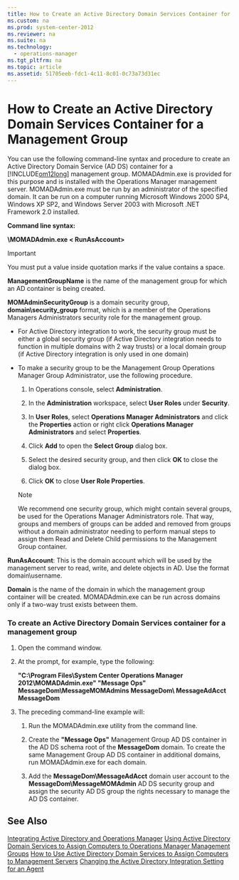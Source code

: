 ```yaml
---
title: How to Create an Active Directory Domain Services Container for a Management Group
ms.custom: na
ms.prod: system-center-2012
ms.reviewer: na
ms.suite: na
ms.technology: 
  - operations-manager
ms.tgt_pltfrm: na
ms.topic: article
ms.assetid: 51705eeb-fdc1-4c11-8c01-0c73a73d31ec
---
```

# How to Create an Active Directory Domain Services Container for a Management Group
You can use the following command\-line syntax and procedure to create an Active Directory Domain Service \(AD DS\) container for a [!INCLUDE[om12long](./Token/om12long_md.md)] management group. MOMADAdmin.exe is provided for this purpose and is installed with the Operations Manager management server. MOMADAdmin.exe must be run by an administrator of the specified domain. It can be run on a computer running Microsoft Windows 2000 SP4, Windows XP SP2, and Windows Server 2003 with Microsoft .NET Framework 2.0 installed.

**Command line syntax:**

**<path>\\MOMADAdmin.exe <ManagementGroupName> <MOMAdminSecurityGroup> < RunAsAccount> <Domain>**

> [!IMPORTANT]
> You must put a value inside quotation marks if the value contains a space.

**ManagementGroupName** is the name of the management group for which an AD container is being created.

**MOMAdminSecurityGroup** is a domain security group, **domain\\security\_group** format, which is a member of the Operations Managers Administrators security role for the management group.

-   For Active Directory integration to work, the security group must be either a global security group \(if Active Directory integration needs to function in multiple domains with 2 way trusts\) or a local domain group \(if Active Directory integration is only used in one domain\)

-   To make a security group to be the Management Group Operations Manager Group Administrator, use the following procedure.

    1.  In Operations console, select **Administration**.

    2.  In the **Administration** workspace, select **User Roles** under **Security**.

    3.  In **User Roles**, select **Operations Manager Administrators** and click the **Properties** action or right click **Operations Manager Administrators** and select **Properties**.

    4.  Click **Add** to open the **Select Group** dialog box.

    5.  Select the desired security group, and then click **OK** to close the dialog box.

    6.  Click **OK** to close **User Role Properties**.

    > [!NOTE]
    > We recommend one security group, which might contain several groups, be used for the Operations Manager Administrators role. That way, groups and members of groups can be added and removed from groups without a domain administrator needing to perform manual steps to assign them Read and Delete Child permissions to the Management Group container.

**RunAsAccount**: This is the domain account which will be used by the management server to read, write, and delete objects in AD. Use the format domain\\username.

**Domain** is the name of the domain in which the management group container will be created. MOMADAdmin.exe can be run across domains only if a two\-way trust exists between them.

### To create an Active Directory Domain Services container for a management group

1.  Open the command window.

2.  At the prompt, for example, type the following:

    **"C:\\Program Files\\System Center Operations Manager 2012\\MOMADAdmin.exe" "Message Ops" MessageDom\\MessageMOMAdmins MessageDom\\ MessageAdAcct MessageDom**

3.  The preceding command\-line example will:

    1.  Run the MOMADAdmin.exe utility from the command line.

    2.  Create the **"Message Ops"** Management Group AD DS container in the AD DS schema root of the **MessageDom** domain. To create the same Management Group AD DS container in additional domains, run MOMADAdmin.exe for each domain.

    3.  Add the **MessageDom\\MessageAdAcct** domain user account to the **MessageDom\\MessageMOMAdmin** AD DS security group and assign the security AD DS group the rights necessary to manage the AD DS container.

## See Also
[Integrating Active Directory and Operations Manager](./Integrating-Active-Directory-and-Operations-Manager.md)
[Using Active Directory Domain Services to Assign Computers to Operations Manager Management Groups](./Using-Active-Directory-Domain-Services-to-Assign-Computers-to-Operations-Manager-Management-Groups.md)
[How to Use Active Directory Domain Services to Assign Computers to Management Servers](./How-to-Use-Active-Directory-Domain-Services-to-Assign-Computers-to-Management-Servers.md)
[Changing the Active Directory Integration Setting for an Agent](./Changing-the-Active-Directory-Integration-Setting-for-an-Agent.md)


